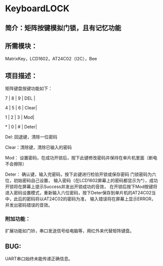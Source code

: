# KeyboardLOCK

## 简介：矩阵按键模拟门锁，且有记忆功能

## 所需模块：

MatrixKey，LCD1602，AT24C02（I2C），Bee

## 项目描述：

矩阵键盘按键功能如下： 

7 | 8 | 9 | DEL | 

4 | 5 | 6 | Clear| 

1 | 2 | 3 | Mod| 

 \* | 0 | # | Deter| 

Del: 回退键，清除一位密码 

Clear：清除键，清除已输入的密码 

Mod： 设置密码，在成功开锁后，按下此键修改密码并保持在单片机里面（断电不会擦除） 

Deter： 确认键，输入完密码，按下此键进行检验开锁或保存密码 门锁密码为六位，初始密码自己设置，
输入密码（在LCD1602屏幕上的密码都显示为*），成功开锁将在屏幕上提示Success并发出开锁成功的音效，
在开锁后按下Mod按键将进入密码设置模式，重新输入六位密码，按下Deter保存到单片机的AT24C02当中，此后的密码将以AT24C02的密码为准，
输入错误将在屏幕上显示ERROR，并发出密码错误的音效。

### 附加功能：

扩展功能如门铃，串口发送信号给电脑等，用红外来代替矩阵键盘。


## BUG:

UART串口始终未能传递正确信息。
